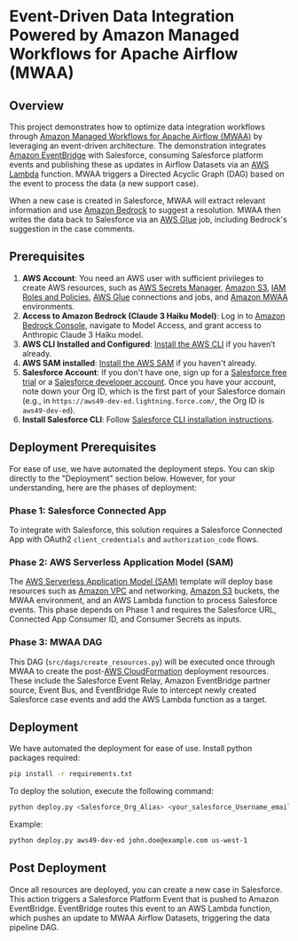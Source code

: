 
# Event-Driven Data Integration Powered by Amazon Managed Workflows for Apache Airflow (MWAA)

## Overview
This project demonstrates how to optimize data integration workflows through [Amazon Managed Workflows for Apache Airflow (MWAA)](https://aws.amazon.com/mwaa/) by leveraging an event-driven architecture. The demonstration integrates [Amazon EventBridge](https://aws.amazon.com/eventbridge/) with Salesforce, consuming Salesforce platform events and publishing these as updates in Airflow Datasets via an [AWS Lambda](https://aws.amazon.com/lambda/) function. MWAA triggers a Directed Acyclic Graph (DAG) based on the event to process the data (a new support case).

When a new case is created in Salesforce, MWAA will extract relevant information and use [Amazon Bedrock](https://aws.amazon.com/bedrock/) to suggest a resolution. MWAA then writes the data back to Salesforce via an [AWS Glue](https://aws.amazon.com/glue/) job, including Bedrock's suggestion in the case comments.

## Prerequisites
1. **AWS Account**: You need an AWS user with sufficient privileges to create AWS resources, such as [AWS Secrets Manager](https://aws.amazon.com/secrets-manager/), [Amazon S3](https://aws.amazon.com/s3/), [IAM Roles and Policies](https://aws.amazon.com/iam/), [AWS Glue](https://aws.amazon.com/glue/) connections and jobs, and [Amazon MWAA](https://aws.amazon.com/mwaa/) environments.
2. **Access to Amazon Bedrock (Claude 3 Haiku Model)**: Log in to [Amazon Bedrock Console](https://us-east-1.console.aws.amazon.com/bedrock/home#/modelaccess), navigate to Model Access, and grant access to Anthropic Claude 3 Haiku model.
3. **AWS CLI Installed and Configured**: [Install the AWS CLI](https://docs.aws.amazon.com/cli/latest/userguide/getting-started-install.html) if you haven’t already.
4. **AWS SAM installed**: [Install the AWS SAM](https://docs.aws.amazon.com/serverless-application-model/latest/developerguide/install-sam-cli.html) if you haven't already.
4. **Salesforce Account**: If you don't have one, sign up for a [Salesforce free trial](https://www.salesforce.com/form/signup/freetrial-sales/) or a [Salesforce developer account](https://developer.salesforce.com/signup). Once you have your account, note down your Org ID, which is the first part of your Salesforce domain (e.g., in `https://aws49-dev-ed.lightning.force.com/`, the Org ID is `aws49-dev-ed`).
5. **Install Salesforce CLI**: Follow [Salesforce CLI installation instructions](https://developer.salesforce.com/tools/salesforcecli).

## Deployment Prerequisites
For ease of use, we have automated the deployment steps. You can skip directly to the "Deployment" section below. However, for your understanding, here are the phases of deployment:

### Phase 1: Salesforce Connected App
To integrate with Salesforce, this solution requires a Salesforce Connected App with OAuth2 `client_credentials` and `authorization_code` flows.

### Phase 2: AWS Serverless Application Model (SAM)
The [AWS Serverless Application Model (SAM)](https://aws.amazon.com/serverless/sam/) template will deploy base resources such as [Amazon VPC](https://aws.amazon.com/vpc/) and networking, [Amazon S3](https://aws.amazon.com/s3/) buckets, the MWAA environment, and an AWS Lambda function to process Salesforce events. This phase depends on Phase 1 and requires the Salesforce URL, Connected App Consumer ID, and Consumer Secrets as inputs.

### Phase 3: MWAA DAG
This DAG (`src/dags/create_resources.py`) will be executed once through MWAA to create the post-[AWS CloudFormation](https://aws.amazon.com/cloudformation/) deployment resources. These include the Salesforce Event Relay, Amazon EventBridge partner source, Event Bus, and EventBridge Rule to intercept newly created Salesforce case events and add the AWS Lambda function as a target.

## Deployment
We have automated the deployment for ease of use.
Install python packages required: 
```bash
pip install -r requirements.txt
```

To deploy the solution, execute the following command:
```bash
python deploy.py <Salesforce_Org_Alias> <your_salesforce_Username_email> <aws_region_id>
```

Example: 
```bash
python deploy.py aws49-dev-ed john.doe@example.com us-west-1
```

## Post Deployment
Once all resources are deployed, you can create a new case in Salesforce. This action triggers a Salesforce Platform Event that is pushed to Amazon EventBridge. EventBridge routes this event to an AWS Lambda function, which pushes an update to MWAA Airflow Datasets, triggering the data pipeline DAG.
